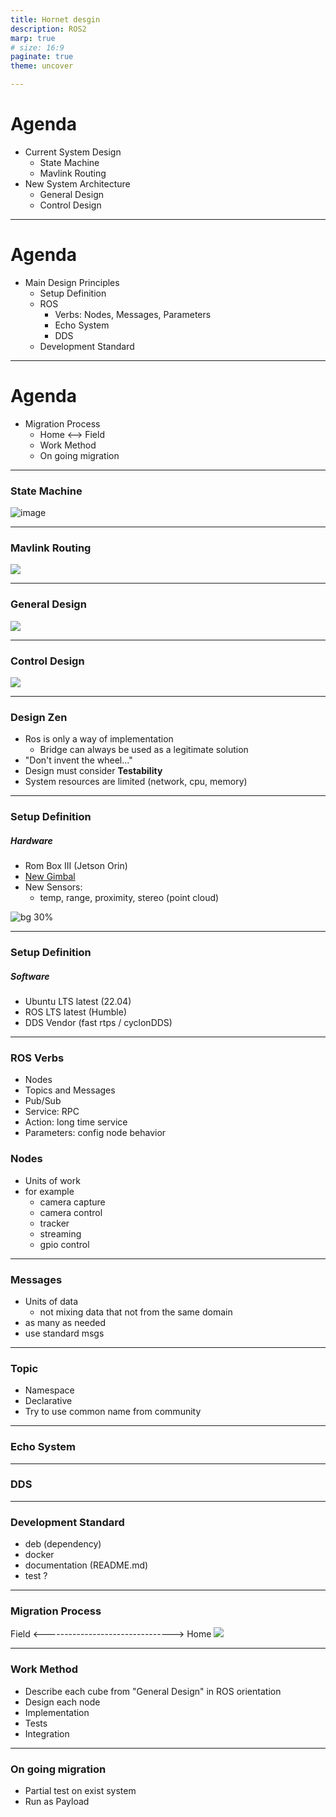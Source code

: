 ```yaml
---
title: Hornet desgin
description: ROS2
marp: true
# size: 16:9
paginate: true
theme: uncover

---
```

# Agenda
- Current System Design
  - State Machine
  - Mavlink Routing
- New System Architecture
  - General Design
  - Control Design

---
# Agenda
- Main Design Principles
  - Setup Definition
  - ROS
    - Verbs: Nodes, Messages, Parameters
    - Echo System
    - DDS
  - Development Standard

---
# Agenda
- Migration Process
  - Home <--> Field
  - Work Method
  - On going migration

---
### State Machine
![image]()

---
### Mavlink Routing
![](images/pix_cc_gcs_block.drawio.png)

---
### General Design
![](images/general_design.drawio.png)

---
### Control Design
![](images/control.drawio.png)

---
### Design Zen
- Ros is only a way of implementation
  - Bridge can always be used as a legitimate solution
- "Don't invent the wheel..."
- Design must consider **Testability**
- System resources are limited (network, cpu, memory)
  
---
### Setup Definition
##### Hardware
- Rom Box III (Jetson Orin)
- [New Gimbal](https://gremsy.com/gremsy-introduces-two-axis-mio-gimbal-for-drone-developers)
- New Sensors:
  - temp, range, proximity, stereo (point cloud)
  
![bg 30%](images/two-axis_mio_gimbal.png)

---
### Setup Definition
##### Software
- Ubuntu LTS latest (22.04)
- ROS LTS latest (Humble)
- DDS Vendor (fast rtps / cyclonDDS)

---
### ROS Verbs
- Nodes
- Topics and Messages
- Pub/Sub
- Service: RPC
- Action: long time service
- Parameters: config node behavior

### Nodes
- Units of work
- for example
  - camera capture
  - camera control
  - tracker
  - streaming
  - gpio control

---
### Messages
- Units of data
  - not mixing data that not from the same domain
- as many as needed
- use standard msgs

---
### Topic
- Namespace
- Declarative
- Try to use common name from community
  
---
### Echo System

---
### DDS

---
### Development Standard
-  deb (dependency)
-  docker
-  documentation (README.md)
-  test ?

---
### Migration Process
Field <--------------------------------> Home
![](images/domains.drawio.png)

---
### Work Method
- Describe each cube from "General Design" in ROS orientation
- Design each node
- Implementation
- Tests
- Integration

---
### On going migration
- Partial test on exist system
- Run as Payload